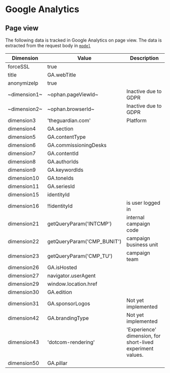 # Google Analytics

## Page view

The following data is tracked in Google Analytics on page view. The data is
extracted from the request body in [`model`](../../frontend/model/index.ts)

| Dimension    | Value                      | Description                                                |
| ------------ | -------------------------- | ---------------------------------------------------------- |
| forceSSL     | true                       |                                                            |
| title        | GA.webTitle                |                                                            |
| anonymizeIp  | true                       |                                                            |
| ~dimension1~ | ~ophan.pageViewId~         | Inactive due to GDPR                                       |
| ~dimension2~ | ~ophan.browserId~          | Inactive due to GDPR                                       |
| dimension3   | 'theguardian.com'          | Platform                                                   |
| dimension4   | GA.section                 |                                                            |
| dimension5   | GA.contentType             |                                                            |
| dimension6   | GA.commissioningDesks      |                                                            |
| dimension7   | GA.contentId               |                                                            |
| dimension8   | GA.authorIds               |                                                            |
| dimension9   | GA.keywordIds              |                                                            |
| dimension10  | GA.toneIds                 |                                                            |
| dimension11  | GA.seriesId                |                                                            |
| dimension15  | identityId                 |                                                            |
| dimension16  | !!identityId               | is user logged in                                          |
| dimension21  | getQueryParam('INTCMP')    | internal campaign code                                     |
| dimension22  | getQueryParam('CMP_BUNIT') | campaign business unit                                     |
| dimension23  | getQueryParam('CMP_TU')    | campaign team                                              |
| dimension26  | GA.isHosted                |                                                            |
| dimension27  | navigator.userAgent        |                                                            |
| dimension29  | window.location.href       |                                                            |
| dimension30  | GA.edition                 |                                                            |
| dimension31  | GA.sponsorLogos            | Not yet implemented                                        |
| dimension42  | GA.brandingType            | Not yet implemented                                        |
| dimension43  | 'dotcom-rendering'         | 'Experience' dimension, for short-lived experiment values. |
| dimension50  | GA.pillar                  |                                                            |
